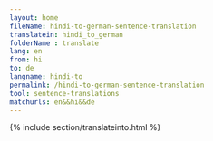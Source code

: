 ```yaml
---
layout: home
fileName: hindi-to-german-sentence-translation
translatein: hindi_to_german
folderName : translate
lang: en
from: hi
to: de
langname: hindi-to
permalink: /hindi-to-german-sentence-translation
tool: sentence-translations
matchurls: en&&hi&&de
---
```

{% include section/translateinto.html %}
